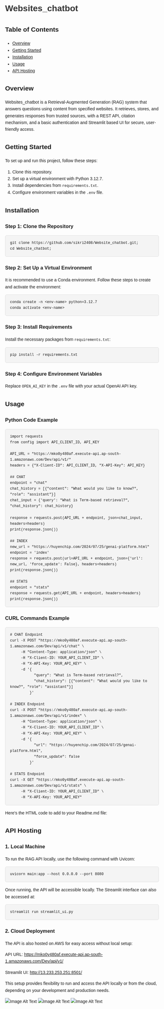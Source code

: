 <h1>Websites_chatbot</h1>

<h2>Table of Contents</h2>
<ul>
    <li><a href="#overview">Overview</a></li>
    <li><a href="#getting-started">Getting Started</a></li>
    <li><a href="#installation">Installation</a></li>
    <li><a href="#usage">Usage</a></li>
    <li><a href="#api-hosting">API Hosting</a></li>
</ul>

<h2 id="overview">Overview</h2>
<p>Websites_chatbot is a Retrieval-Augmented Generation (RAG) system that answers questions using content from specified websites. It retrieves, stores, and generates responses from trusted sources, with a REST API, citation mechanism, and a basic authentication and Streamlit based UI for secure, user-friendly access.</p>

<h2 id="getting-started">Getting Started</h2>
<p>To set up and run this project, follow these steps:</p>
<ol>
    <li>Clone this repository.</li>
    <li>Set up a virtual environment with Python 3.12.7.</li>
    <li>Install dependencies from <code>requirements.txt</code>.</li>
    <li>Configure environment variables in the <code>.env</code> file.</li>
</ol>

<h2 id="installation">Installation</h2>

<h3>Step 1: Clone the Repository</h3>
<pre><code>git clone https://github.com/sikri2408/Website_chatbot.git;
cd Website_chatbot;
</code></pre>

<h3>Step 2: Set Up a Virtual Environment</h3>
<p>It is recommended to use a Conda environment. Follow these steps to create and activate the environment:</p>
<pre><code>conda create -n &lt;env-name&gt; python=3.12.7
conda activate &lt;env-name&gt;
</code></pre>

<h3>Step 3: Install Requirements</h3>
<p>Install the necessary packages from <code>requirements.txt</code>:</p>
<pre><code>pip install -r requirements.txt</code></pre>

<h3>Step 4: Configure Environment Variables</h3>
<p>Replace <code>OPEN_AI_KEY</code> in the <code>.env</code> file with your actual OpenAI API key.</p>


<h2 id="usage">Usage</h2>
<h3>Python Code Example</h3>

<pre><code>import requests
from config import API_CLIENT_ID, API_KEY

API_URL = "https://mko0y480af.execute-api.ap-south-1.amazonaws.com/Dev/api/v1/"
headers = {"X-Client-ID": API_CLIENT_ID, "X-API-Key": API_KEY}

## CHAT
endpoint = "chat"
chat_history = [{"content": "What would you like to know?", "role": "assistant"}]
chat_input = {'query': "What is Term-based retrieval?", "chat_history": chat_history}

response = requests.post(API_URL + endpoint, json=chat_input, headers=headers)
print(response.json())

## INDEX
new_url = "https://huyenchip.com/2024/07/25/genai-platform.html"
endpoint = 'index'
response = requests.post(url=API_URL + endpoint, json={'url': new_url, 'force_update': False}, headers=headers)
print(response.json())

## STATS
endpoint = "stats"
response = requests.get(API_URL + endpoint, headers=headers)
print(response.json())
</code></pre>

</body>
</html>
<!DOCTYPE html>
<html lang="en">
<head>
    <meta charset="UTF-8">
    <meta name="viewport" content="width=device-width, initial-scale=1.0">
    <title>Project README</title>
    <style>
        body { font-family: Arial, sans-serif; line-height: 1.6; }
        h1 { color: #333; }
        pre { background-color: #f4f4f4; padding: 15px; border-radius: 5px; border: 1px solid #ddd; }
        code { font-family: Consolas, "Courier New", monospace; }
    </style>
</head>
<body>

<h3>CURL Commands Example</h3>

<pre><code># CHAT Endpoint
curl -X POST "https://mko0y480af.execute-api.ap-south-1.amazonaws.com/Dev/api/v1/chat" \
     -H "Content-Type: application/json" \
     -H "X-Client-ID: YOUR_API_CLIENT_ID" \
     -H "X-API-Key: YOUR_API_KEY" \
     -d '{
           "query": "What is Term-based retrieval?",
           "chat_history": [{"content": "What would you like to know?", "role": "assistant"}]
         }'

# INDEX Endpoint
curl -X POST "https://mko0y480af.execute-api.ap-south-1.amazonaws.com/Dev/api/v1/index" \
     -H "Content-Type: application/json" \
     -H "X-Client-ID: YOUR_API_CLIENT_ID" \
     -H "X-API-Key: YOUR_API_KEY" \
     -d '{
           "url": "https://huyenchip.com/2024/07/25/genai-platform.html",
           "force_update": false
         }'

# STATS Endpoint
curl -X GET "https://mko0y480af.execute-api.ap-south-1.amazonaws.com/Dev/api/v1/stats" \
     -H "X-Client-ID: YOUR_API_CLIENT_ID" \
     -H "X-API-Key: YOUR_API_KEY"
</code></pre>

</body>
</html>

Here's the HTML code to add to your Readme.md file:

<h2>API Hosting</h2>

<h3>1. Local Machine</h3>
<p>To run the RAG API locally, use the following command with Uvicorn:</p>
<pre><code>uvicorn main:app --host 0.0.0.0 --port 8080</code></pre>
<p>Once running, the API will be accessible locally. The Streamlit interface can also be accessed at:</p>
<pre><code>streamlit run streamlit_ui.py</code></pre>

<h3>2. Cloud Deployment</h3>
<p>The API is also hosted on AWS for easy access without local setup:</p>
<p>API URL: <a href="https://mko0y480af.execute-api.ap-south-1.amazonaws.com/Dev/api/v1/">https://mko0y480af.execute-api.ap-south-1.amazonaws.com/Dev/api/v1/</a></p>
<p>Streamlit UI: <a href="http://13.233.253.251:8501/">http://13.233.253.251:8501/</a></p>
<p>This setup provides flexibility to run and access the API locally or from the cloud, depending on your development and production needs.</p>

![Image Alt Text](Docs/Images/Img1.PNG)
![Image Alt Text](Docs/Images/Img2.PNG)
![Image Alt Text](Docs/Images/Img3.PNG)
